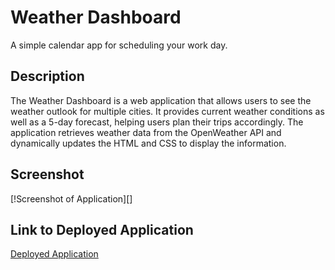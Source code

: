 # Weather Dashboard

A simple calendar app for scheduling your work day.

## Description

The Weather Dashboard is a web application that allows users to see the weather outlook for multiple cities. It provides current weather conditions as well as a 5-day forecast, helping users plan their trips accordingly. The application retrieves weather data from the OpenWeather API and dynamically updates the HTML and CSS to display the information.

## Screenshot
[!Screenshot of Application][]

## Link to Deployed Application
[Deployed Application]()